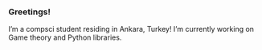 ### Greetings!
I’m a compsci student residing in Ankara, Turkey!
I’m currently working on Game theory and Python libraries.
